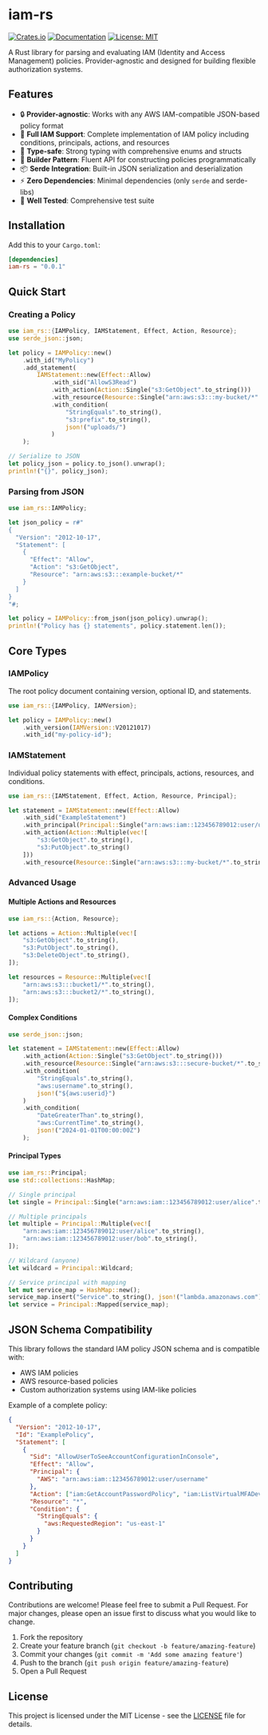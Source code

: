 # iam-rs

[![Crates.io](https://img.shields.io/crates/v/iam-rs.svg)](https://crates.io/crates/iam-rs)
[![Documentation](https://docs.rs/iam-rs/badge.svg)](https://docs.rs/iam-rs)
[![License: MIT](https://img.shields.io/badge/License-MIT-yellow.svg)](https://opensource.org/licenses/MIT)

A Rust library for parsing and evaluating IAM (Identity and Access Management) policies. Provider-agnostic and designed for building flexible authorization systems.

## Features

- 🔒 **Provider-agnostic**: Works with any AWS IAM-compatible JSON-based policy format
- 📝 **Full IAM Support**: Complete implementation of IAM policy including conditions, principals, actions, and resources
- 🚀 **Type-safe**: Strong typing with comprehensive enums and structs
- 🔧 **Builder Pattern**: Fluent API for constructing policies programmatically
- 📦 **Serde Integration**: Built-in JSON serialization and deserialization
- ⚡ **Zero Dependencies**: Minimal dependencies (only `serde` and serde-libs)
- 🧪 **Well Tested**: Comprehensive test suite

## Installation

Add this to your `Cargo.toml`:

```toml
[dependencies]
iam-rs = "0.0.1"
```

## Quick Start

### Creating a Policy

```rust
use iam_rs::{IAMPolicy, IAMStatement, Effect, Action, Resource};
use serde_json::json;

let policy = IAMPolicy::new()
    .with_id("MyPolicy")
    .add_statement(
        IAMStatement::new(Effect::Allow)
            .with_sid("AllowS3Read")
            .with_action(Action::Single("s3:GetObject".to_string()))
            .with_resource(Resource::Single("arn:aws:s3:::my-bucket/*".to_string()))
            .with_condition(
                "StringEquals".to_string(),
                "s3:prefix".to_string(),
                json!("uploads/")
            )
    );

// Serialize to JSON
let policy_json = policy.to_json().unwrap();
println!("{}", policy_json);
```

### Parsing from JSON

```rust
use iam_rs::IAMPolicy;

let json_policy = r#"
{
  "Version": "2012-10-17",
  "Statement": [
    {
      "Effect": "Allow",
      "Action": "s3:GetObject",
      "Resource": "arn:aws:s3:::example-bucket/*"
    }
  ]
}
"#;

let policy = IAMPolicy::from_json(json_policy).unwrap();
println!("Policy has {} statements", policy.statement.len());
```

## Core Types

### IAMPolicy

The root policy document containing version, optional ID, and statements.

```rust
use iam_rs::{IAMPolicy, IAMVersion};

let policy = IAMPolicy::new()
    .with_version(IAMVersion::V20121017)
    .with_id("my-policy-id");
```

### IAMStatement

Individual policy statements with effect, principals, actions, resources, and conditions.

```rust
use iam_rs::{IAMStatement, Effect, Action, Resource, Principal};

let statement = IAMStatement::new(Effect::Allow)
    .with_sid("ExampleStatement")
    .with_principal(Principal::Single("arn:aws:iam::123456789012:user/username".to_string()))
    .with_action(Action::Multiple(vec![
        "s3:GetObject".to_string(),
        "s3:PutObject".to_string()
    ]))
    .with_resource(Resource::Single("arn:aws:s3:::my-bucket/*".to_string()));
```

### Advanced Usage

#### Multiple Actions and Resources

```rust
use iam_rs::{Action, Resource};

let actions = Action::Multiple(vec![
    "s3:GetObject".to_string(),
    "s3:PutObject".to_string(),
    "s3:DeleteObject".to_string(),
]);

let resources = Resource::Multiple(vec![
    "arn:aws:s3:::bucket1/*".to_string(),
    "arn:aws:s3:::bucket2/*".to_string(),
]);
```

#### Complex Conditions

```rust
use serde_json::json;

let statement = IAMStatement::new(Effect::Allow)
    .with_action(Action::Single("s3:GetObject".to_string()))
    .with_resource(Resource::Single("arn:aws:s3:::secure-bucket/*".to_string()))
    .with_condition(
        "StringEquals".to_string(),
        "aws:username".to_string(),
        json!("${aws:userid}")
    )
    .with_condition(
        "DateGreaterThan".to_string(),
        "aws:CurrentTime".to_string(),
        json!("2024-01-01T00:00:00Z")
    );
```

#### Principal Types

```rust
use iam_rs::Principal;
use std::collections::HashMap;

// Single principal
let single = Principal::Single("arn:aws:iam::123456789012:user/alice".to_string());

// Multiple principals
let multiple = Principal::Multiple(vec![
    "arn:aws:iam::123456789012:user/alice".to_string(),
    "arn:aws:iam::123456789012:user/bob".to_string(),
]);

// Wildcard (anyone)
let wildcard = Principal::Wildcard;

// Service principal with mapping
let mut service_map = HashMap::new();
service_map.insert("Service".to_string(), json!("lambda.amazonaws.com"));
let service = Principal::Mapped(service_map);
```

## JSON Schema Compatibility

This library follows the standard IAM policy JSON schema and is compatible with:

- AWS IAM policies
- AWS resource-based policies
- Custom authorization systems using IAM-like policies

Example of a complete policy:

```json
{
  "Version": "2012-10-17",
  "Id": "ExamplePolicy",
  "Statement": [
    {
      "Sid": "AllowUserToSeeAccountConfigurationInConsole",
      "Effect": "Allow",
      "Principal": {
        "AWS": "arn:aws:iam::123456789012:user/username"
      },
      "Action": ["iam:GetAccountPasswordPolicy", "iam:ListVirtualMFADevices"],
      "Resource": "*",
      "Condition": {
        "StringEquals": {
          "aws:RequestedRegion": "us-east-1"
        }
      }
    }
  ]
}
```

## Contributing

Contributions are welcome! Please feel free to submit a Pull Request. For major changes, please open an issue first to discuss what you would like to change.

1. Fork the repository
2. Create your feature branch (`git checkout -b feature/amazing-feature`)
3. Commit your changes (`git commit -m 'Add some amazing feature'`)
4. Push to the branch (`git push origin feature/amazing-feature`)
5. Open a Pull Request

## License

This project is licensed under the MIT License - see the [LICENSE](LICENSE) file for details.
